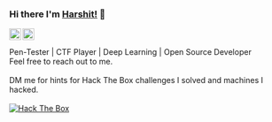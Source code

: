 ### Hi there I'm [Harshit!](https://harshitruwali.github.io) 👋
<a href="https://t.me/harshitruwali" target="_blank">
  <img align="left" alt="Harshit Ruwali | Telegram" width="21px" src="https://image.flaticon.com/icons/svg/2111/2111644.svg" />
</a>
<a href="https://www.linkedin.com/in/harshitruwali/" target="_blank">
  <img align="left" alt="Harshit Ruwali | Linkedin" width="21px" src="https://cdn-icons-png.flaticon.com/512/174/174857.png"/>
</a>

<br>
<br>
Pen-Tester | CTF Player | Deep Learning | Open Source Developer 
<br>
Feel free to reach out to me. <br><br>
DM me for hints for Hack The Box challenges I solved and machines I hacked. <br><br>
<a href="https://www.hackthebox.eu/profile/415817" target="_blank">
  <img src="http://www.hackthebox.eu/badge/image/415817" alt="Hack The Box" >
</a>

<!--
**HarshitRuwali/HarshitRuwali** is a ✨ _special_ ✨ repository because its `README.md` (this file) appears on your GitHub profile.
 ...
- 🤔 I’m looking for help with ...
- 😄 Pronouns: ... 
Here are some ideas to get you started:
- 🔭 I’m currently working on [Workknot-Web](https://github.com/WorkKnot/Workknot-Web).
- 🌱 I’m currently learning ReactJS.
- 👯 I’m looking to collaborate on [Rock OS](http://github.com/HarshitRuwali/Rock_OS).
- 💬 Ask me about technical stuff, I'm happy to help!
- 📫 How to reach me: message me on [Telegram](https://t.me/harshitruwali) or reach out at [Linkedin](http://linkedin.com/in/harshitruwali/).
- ⚡ Fun fact: All-nighter for programming only, nothing else, not even for Netflix.
-->
<!--
img src = "https://github-readme-stats.vercel.app/api?username=HarshitRuwali&include_all_commits=true&count_private=true&&show_icons=true&title_color=fff&icon_color=79ff97&text_color=9f9f9f&bg_color=151515"> -->


